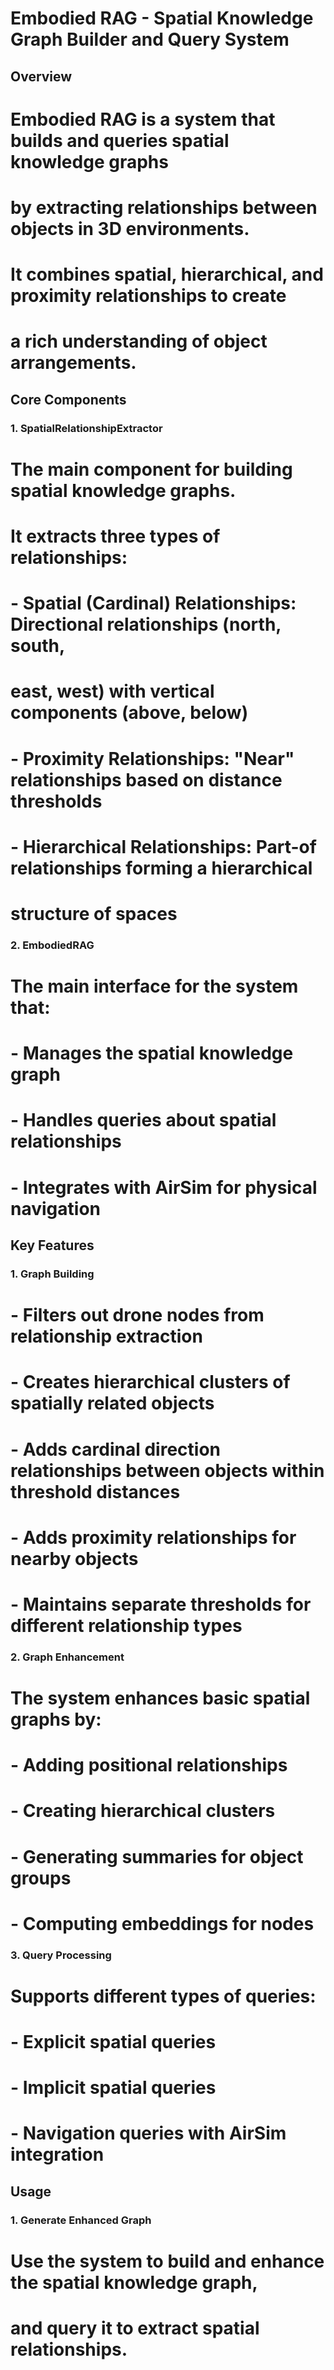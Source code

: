 # Embodied RAG - Spatial Knowledge Graph Builder and Query System

## Overview
# Embodied RAG is a system that builds and queries spatial knowledge graphs 
# by extracting relationships between objects in 3D environments. 
# It combines spatial, hierarchical, and proximity relationships to create 
# a rich understanding of object arrangements.

## Core Components

### 1. SpatialRelationshipExtractor
# The main component for building spatial knowledge graphs. 
# It extracts three types of relationships:

# - Spatial (Cardinal) Relationships: Directional relationships (north, south, 
#   east, west) with vertical components (above, below)
# - Proximity Relationships: "Near" relationships based on distance thresholds
# - Hierarchical Relationships: Part-of relationships forming a hierarchical 
#   structure of spaces

### 2. EmbodiedRAG
# The main interface for the system that:
# - Manages the spatial knowledge graph
# - Handles queries about spatial relationships
# - Integrates with AirSim for physical navigation

## Key Features

### 1. Graph Building
# - Filters out drone nodes from relationship extraction
# - Creates hierarchical clusters of spatially related objects
# - Adds cardinal direction relationships between objects within threshold distances
# - Adds proximity relationships for nearby objects
# - Maintains separate thresholds for different relationship types

### 2. Graph Enhancement
# The system enhances basic spatial graphs by:
# - Adding positional relationships
# - Creating hierarchical clusters
# - Generating summaries for object groups
# - Computing embeddings for nodes

### 3. Query Processing
# Supports different types of queries:
# - Explicit spatial queries
# - Implicit spatial queries
# - Navigation queries with AirSim integration

## Usage

### 1. Generate Enhanced Graph
# Use the system to build and enhance the spatial knowledge graph, 
# and query it to extract spatial relationships.
